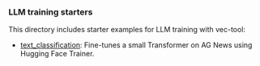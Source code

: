 ### LLM training starters

This directory includes starter examples for LLM training with vec-tool:

- [text_classification](text_classification/): Fine-tunes a small Transformer on AG News using Hugging Face Trainer.
